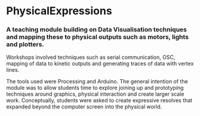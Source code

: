 # PhysicalExpressions
### A teaching module building on Data Visualisation techniques and mapping these to physical outputs such as motors, lights and plotters. 

Workshops involved techniques such as serial communication, OSC, mapping of data to kinetic outputs and generating traces of data with vertex lines. 

The tools used were Processing and Arduino. 
The general intention of the module was to allow students time to explore joining up and prototyping techniques around graphics, physical interaction and create larger scale work. 
Conceptually, students were asked to create expressive resolves that expanded beyond the computer screen into the physical world. 
